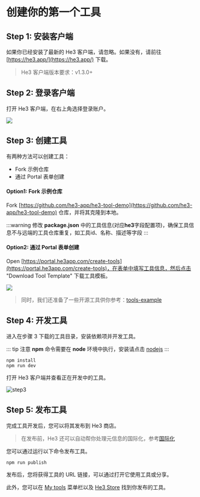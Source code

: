 # 创建你的第一个工具

## Step 1: 安装客户端

如果你已经安装了最新的 He3 客户端，请忽略。如果没有，请前往 [https://he3.app/](https://he3.app/) 下载。

> He3 客户端版本要求：v1.3.0+

## Step 2: 登录客户端

打开 He3 客户端，在右上角选择登录账户。

![](/guide/1.png)

## Step 3: 创建工具

有两种方法可以创建工具：

- Fork 示例仓库
- 通过 Portal 表单创建

#### Option1: Fork 示例仓库

Fork [https://github.com/he3-app/he3-tool-demo](https://github.com/he3-app/he3-tool-demo) 仓库，并将其克隆到本地。

:::warning
修改 **package.json** 中的工具信息(对应**he3**字段配置项)，确保工具信息不与远端的工具仓库重复，如工具id、名称、描述等字段
:::

#### Option2: 通过 Portal 表单创建

Open [https://portal.he3app.com/create-tools](https://portal.he3app.com/create-tools)，在表单中填写工具信息，然后点击 "Download Tool Template" 下载工具模板。

![](/guide/2.png)

> 同时，我们还准备了一些开源工具供你参考：[tools-example](https://github.com/he3-app/tools-example)

## Step 4: 开发工具

进入在步骤 3 下载的工具目录，安装依赖项并开发工具。

::: tip 注意
**npm** 命令需要在 **node** 环境中执行，安装请点击 [nodejs](https://nodejs.org/)
:::

```shell
npm install
npm run dev
```

打开 He3 客户端并查看正在开发中的工具。

![step3](/guide/3.png)

## Step 5: 发布工具

完成工具开发后，您可以将其发布到 He3 商店。

> 在发布前，He3 还可以自动帮你处理元信息的国际化，参考[国际化](./advance/i18n.md)

您可以通过运行以下命令发布工具。

```shell
npm run publish
```

发布后，您将获得工具的 URL 链接，可以通过打开它使用工具或分享。

此外，您可以在 [My tools](https://portal.he3app.com/my-tools) 菜单栏以及 [He3 Store](https://portal.he3app.com/tools?page=1) 找到你发布的工具。
